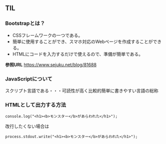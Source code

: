 ## TIL
### Bootstrapとは？
- CSSフレームワークの一つである。
- 簡単に使用することができ、スマホ対応のWebページを作成することができる。
- HTMLにコードを入力するだけで使えるので、準備が簡単である。<br>

__参照URL__
https://www.sejuku.net/blog/81688

### JavaScriptについて
スクリプト言語である・・・可読性が高く比較的簡単に書きやすい言語の総称

### HTMLとして出力する方法
```
console.log("<h1><b>モンスター</b>があらわれた</h1>");
```
改行したくない場合は
```
process.stdout.write("<h1><b>モンスター</b>があらわれた</h1>");
```